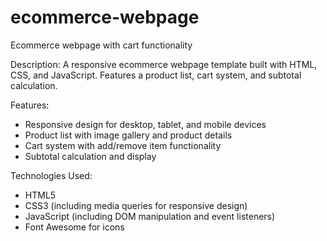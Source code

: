 # ecommerce-webpage

Ecommerce webpage with cart functionality 

Description:
A responsive ecommerce webpage template built with HTML, CSS, and JavaScript. Features a product list, cart system, and subtotal calculation.

Features:
- Responsive design for desktop, tablet, and mobile devices
- Product list with image gallery and product details
- Cart system with add/remove item functionality
- Subtotal calculation and display

Technologies Used:
- HTML5
- CSS3 (including media queries for responsive design)
- JavaScript (including DOM manipulation and event listeners)
- Font Awesome for icons

